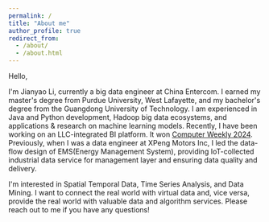 ```yaml
---
permalink: /
title: "About me"
author_profile: true
redirect_from: 
  - /about/
  - /about.html
---
```


Hello, 

I'm Jianyao Li, currently a big data engineer at China Entercom. I earned my master's degree from Purdue University, West Lafayette, and my bachelor's degree from the Guangdong University of Technology. I am experienced in Java and Python development, Hadoop big data ecosystems, and applications \& research on machine learning models. Recently, I have been working on an LLC-integrated BI platform. It won [Computer Weekly 2024](https://www.computerweekly.com/news/366579855/CW-Innovation-Awards-Gleaning-data-insights-with-AI). Previously, when I was a data engineer at XPeng Motors Inc, I led the data-flow design of EMS(Energy Management System), providing IoT-collected industrial data service for management layer and ensuring data quality and delivery.

I'm interested in Spatial Temporal Data, Time Series Analysis, and Data Mining. I want to connect the real world with virtual data and, vice versa, provide the real world with valuable data and algorithm services. Please reach out to me if you have any questions!
